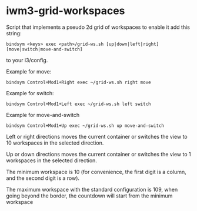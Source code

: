 # iwm3-grid-workspaces
Script that implements a pseudo 2d grid of workspaces
to enable it add this string: 

    bindsym <keys> exec <path>/grid-ws.sh [up|down|left|right] [move|switch|move-and-switch]
    
to your i3/config.
  
Example for move:
    
    bindsym Control+Mod1+Right exec ~/grid-ws.sh right move
  
Example for switch:
    
    bindsym Control+Mod1+Left exec ~/grid-ws.sh left switch
  
Example for move-and-switch
    
    bindsym Control+Mod1+Up exec ~/grid-ws.sh up move-and-switch
  

Left or right directions moves the current container or switches the view to 10 workspaces in the selected direction.

Up or down directions moves the current container or switches the view to 1 workspaces in the selected direction.

The minimum workspace is 10 (for convenience, the first digit is a column, and the second digit is a row).

The maximum workspace with the standard configuration is 109, when going beyond the border, 
the countdown will start from the minimum workspace
